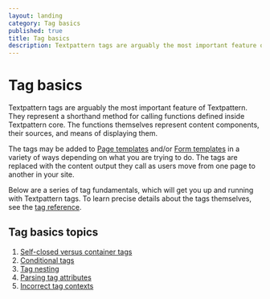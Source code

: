 ```yaml
---
layout: landing
category: Tag basics
published: true
title: Tag basics
description: Textpattern tags are arguably the most important feature of Textpattern. They represent a shorthand method for calling functions defined inside Textpattern core.
---
```


# Tag basics

Textpattern tags are arguably the most important feature of Textpattern. They represent a shorthand method for calling functions defined inside Textpattern core. The functions themselves represent content components, their sources, and means of displaying them.

The tags may be added to [Page templates](http://docs.textpattern.io/themes/page-templates-explained) and/or [Form templates](http://docs.textpattern.io/themes/form-templates-explained) in a variety of ways depending on what you are trying to do. The tags are replaced with the content output they call as users move from one page to another in your site.

Below are a series of tag fundamentals, which will get you up and running with Textpattern tags. To learn precise details about the tags themselves, see the [tag reference](http://docs.textpattern.io/tags/).

## Tag basics topics

1. [Self-closed versus container tags](self-closed-versus-container-tags)
2. [Conditional tags](conditional-tags)
3. [Tag nesting](tag-nesting)
4. [Parsing tag attributes](parsing-tag-attributes)
5. [Incorrect tag contexts](incorrect-tag-contexts)
